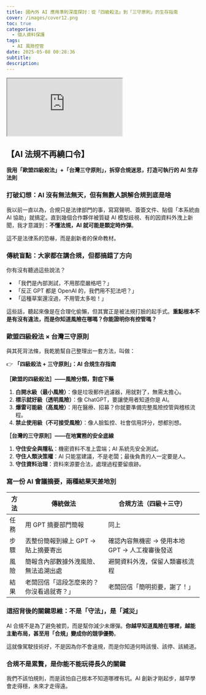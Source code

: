 ```yaml
---
title: 國內外 AI 應用準則深度探討：從「四級殺法」到「三守原則」的生存指南 
cover: /images/cover12.png
toc: true
categories:
  - 個人資料保護
tags:
  - AI 風險控管
date: 2025-05-08 00:28:36
subtitle:
description:
---
```


<div class="iframe-wrapper">
  <iframe 
    src="https://gamma.app/embed/4we4sx7dkd6tndg" 
    title="AI 合規生存指南：從歐盟四級殺法到台灣三守原則" 
    allow="fullscreen">
  </iframe>
</div>

## 【AI 法規不再繞口令】

**我用「歐盟四級殺法」+「台灣三守原則」，拆穿合規迷思，打造可執行的 AI 生存法則**

### 打破幻想：AI 沒有無法無天，但有無數人誤解合規到底是啥

我以前一直以為，合規只是法律部門的事，寫寫聲明、簽簽文件、貼個「本系統由 AI 協助」就搞定。直到幾個合作夥伴被質疑 AI 模型歧視、有的因資料外洩上新聞，我才意識到：**不懂法規，AI 就可能是顆定時炸彈**。

這不是法律系的恐嚇，而是創新者的保命教材。

### 傳統盲點：大家都在講合規，但都搞錯了方向

你有沒有聽過這些說法？

* 「我們是內部測試，不用那麼嚴格吧？」
* 「反正 GPT 都是 OpenAI 的，我們用不犯法吧？」
* 「這種草案還沒過，不用管太多啦！」

這些話，聽起來像是在合理化偷懶，但其實正是被法規打臉的起手式。**重點根本不是有沒有違法，而是你知道風險在哪嗎？你能證明你有控管嗎？**

### 歐盟四級殺法 × 台灣三守原則

與其死背法條，我乾脆幫自己整理出一套方法，叫做：

👉 **「四級殺法 + 三守原則」：AI 合規生存指南**

**［歐盟的四級殺法］——風險分類，對症下藥**

1. **白開水級（最小風險）**：像是垃圾郵件過濾器，用就對了，無需太擔心。
2. **標示就好級（透明風險）**：像 ChatGPT，要讓使用者知道你是 AI。
3. **爆雷可能級（高風險）**：用在醫療、招募？你就要準備完整風險控管與稽核流程。
4. **禁止使用級（不可接受風險）**：像人臉監控、社會信用評分，想都別想。

**［台灣的三守原則］——在地實務的安全底線**

1. **守住安全與隱私**：機密資料不准上雲端；AI 系統先安全測試。
2. **守住人類決策權**：AI 只能當建議，不是老闆；最後負責的人一定要是人。
3. **守住資料治理**：資料來源要合法，處理過程要留痕跡。

### 寫一份 AI 會議摘要，兩種結果天差地別

| 方法 | 傳統做法                  | 合規方法（四級＋三守）                  |
| -- | --------------------- | ---------------------------- |
| 任務 | 用 GPT 摘要部門簡報          | 同上                           |
| 步驟 | 丟整份簡報到線上 GPT → 貼上摘要寄出 | 確認內容無機密 → 使用本地 GPT → 人工複審後發送 |
| 風險 | 簡報含內部數據外洩風險、無法追溯出處    | 避開資料外洩，保留人類審核流程              |
| 結果 | 老闆回信「這段怎麼來的？你沒看過就寄？」  | 老闆回信「簡明扼要，謝了！」               |

### 這招背後的關鍵思維：不是「守法」，是「減災」

AI 合規不是為了避免被罰，而是幫你減少未爆彈。**你越早知道風險在哪裡，越能主動布局，甚至用「合規」變成你的競爭優勢**。

這就像駕駛技術好，不是因為你不會違規，而是你知道何時該慢、該停、該繞道。

### 合規不是累贅，是你能不能玩得長久的關鍵

我們不該怕規則，而是該怕自己根本不知道哪裡有坑。AI 創新才剛起步，越早學會走得穩，未來才走得遠。
